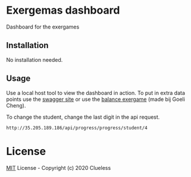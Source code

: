 # Exergemas dashboard

Dashboard for the exergames 

## Installation

No installation needed.

## Usage

Use a local host tool to view the dashboard in action. To put in extra data points use the [swagger site](http://35.205.189.186/swagger/?urls.primaryName=Progress#/Progress/post_Progress) or use the [balance exergame](http://i373610.hera.fhict.nl/prototype/Exergame.html) (made bij Goeli Cheng). 

To change the student, change the last digit in the api request.

```
http://35.205.189.186/api/progress/progress/student/4
```

# License
[MIT](https://choosealicense.com/licenses/mit/) License - Copyright (c) 2020 Clueless
